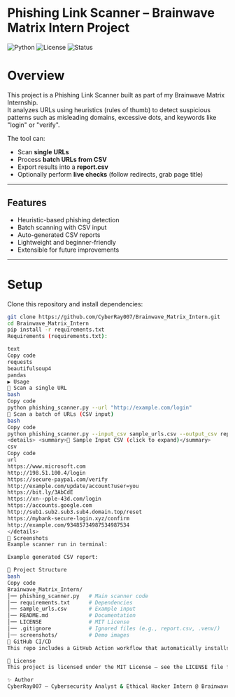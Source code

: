 #  Phishing Link Scanner – Brainwave Matrix Intern Project

![Python](https://img.shields.io/badge/Python-3.8+-blue.svg)
![License](https://img.shields.io/badge/License-MIT-green.svg)
![Status](https://img.shields.io/badge/Status-Active-success.svg)

#  Overview
This project is a Phishing Link Scanner built as part of my Brainwave Matrix Internship.  
It analyzes URLs using heuristics (rules of thumb) to detect suspicious patterns such as misleading domains, excessive dots, and keywords like "login" or "verify".  

The tool can:
- Scan **single URLs**  
- Process **batch URLs from CSV**  
- Export results into a **report.csv**  
- Optionally perform **live checks** (follow redirects, grab page title)  

---

##  Features
-  Heuristic-based phishing detection  
-  Batch scanning with CSV input  
-  Auto-generated CSV reports  
-  Lightweight and beginner-friendly  
-  Extensible for future improvements  

---

# Setup

Clone this repository and install dependencies:

```bash
git clone https://github.com/CyberRay007/Brainwave_Matrix_Intern.git
cd Brainwave_Matrix_Intern
pip install -r requirements.txt
Requirements (requirements.txt):

text
Copy code
requests
beautifulsoup4
pandas
▶️ Usage
🔹 Scan a single URL
bash
Copy code
python phishing_scanner.py --url "http://example.com/login"
🔹 Scan a batch of URLs (CSV input)
bash
Copy code
python phishing_scanner.py --input_csv sample_urls.csv --output_csv report.csv
<details> <summary>📂 Sample Input CSV (click to expand)</summary>
csv
Copy code
url
https://www.microsoft.com
http://198.51.100.4/login
https://secure-paypa1.com/verify
http://example.com/update/account?user=you
https://bit.ly/3AbCdE
https://xn--pple-43d.com/login
https://accounts.google.com
http://sub1.sub2.sub3.sub4.domain.top/reset
https://mybank-secure-login.xyz/confirm
http://example.com/93485734987534987534
</details>
📸 Screenshots
Example scanner run in terminal:

Example generated CSV report:

📂 Project Structure
bash
Copy code
Brainwave_Matrix_Intern/
│── phishing_scanner.py   # Main scanner code
│── requirements.txt      # Dependencies
│── sample_urls.csv       # Example input
│── README.md             # Documentation
│── LICENSE               # MIT License
│── .gitignore            # Ignored files (e.g., report.csv, .venv/)
│── screenshots/          # Demo images
🧪 GitHub CI/CD
This repo includes a GitHub Action workflow that automatically installs dependencies and runs a test scan whenever changes are pushed.

📝 License
This project is licensed under the MIT License – see the LICENSE file for details.

✨ Author
CyberRay007 – Cybersecurity Analyst & Ethical Hacker Intern @ Brainwave Matrix
